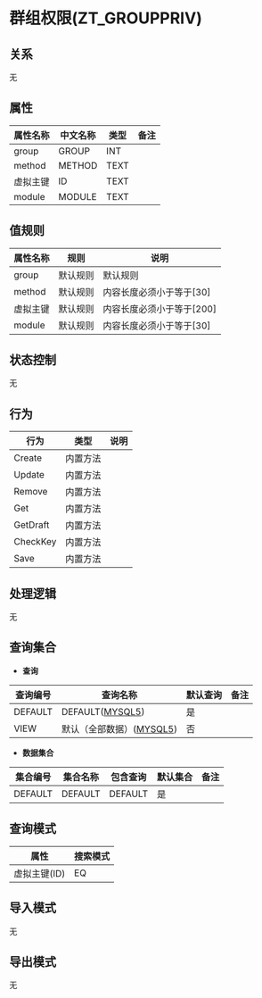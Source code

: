 # 群组权限(ZT_GROUPPRIV)

  

## 关系
无

## 属性

| 属性名称        |    中文名称    | 类型     |  备注  |
| --------   |------------| -----   |  -------- | 
|group|GROUP|INT|&nbsp;|
|method|METHOD|TEXT|&nbsp;|
|虚拟主键|ID|TEXT|&nbsp;|
|module|MODULE|TEXT|&nbsp;|

## 值规则
| 属性名称    | 规则    |  说明  |
| --------   |------------| ----- | 
|group|默认规则|默认规则|
|method|默认规则|内容长度必须小于等于[30]|
|虚拟主键|默认规则|内容长度必须小于等于[200]|
|module|默认规则|内容长度必须小于等于[30]|

## 状态控制

无


## 行为
| 行为    | 类型    |  说明  |
| --------   |------------| ----- | 
|Create|内置方法|&nbsp;|
|Update|内置方法|&nbsp;|
|Remove|内置方法|&nbsp;|
|Get|内置方法|&nbsp;|
|GetDraft|内置方法|&nbsp;|
|CheckKey|内置方法|&nbsp;|
|Save|内置方法|&nbsp;|

## 处理逻辑
无

## 查询集合

* **查询**

| 查询编号 | 查询名称       | 默认查询 |   备注|
| --------  | --------   | --------   | ----- |
|DEFAULT|DEFAULT([MYSQL5](../../appendix/query_MYSQL5.md#GroupPriv_Default))|是|&nbsp;|
|VIEW|默认（全部数据）([MYSQL5](../../appendix/query_MYSQL5.md#GroupPriv_View))|否|&nbsp;|

* **数据集合**

| 集合编号 | 集合名称   |  包含查询  | 默认集合 |   备注|
| --------  | --------   | -------- | --------   | ----- |
|DEFAULT|DEFAULT|DEFAULT|是|&nbsp;|

## 查询模式
| 属性      |    搜索模式     |
| --------   |------------|
|虚拟主键(ID)|EQ|

## 导入模式
无


## 导出模式
无

